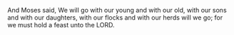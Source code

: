 And Moses said, We will go with our young and with our old, with our sons and with our daughters, with our flocks and with our herds will we go; for we must hold a feast unto the LORD.
